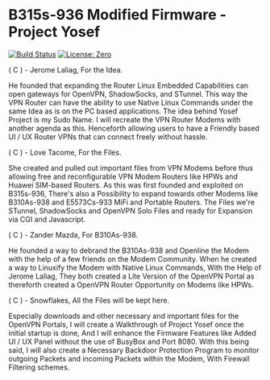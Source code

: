 # B315s-936 Modified Firmware - Project Yosef

[![Build Status](https://travis-ci.com/zeroflakes/projectname.svg?branch=master)](https://travis-ci.com/zeroflakes/yosef)
[![License: Zero](https://img.shields.io/badge/License-MIT-yellow.svg)](https://opensource.org/licenses/MIT)


( C ) - Jerome Laliag, For the Idea.

He founded that expanding the Router Linux Embedded Capabilities can open gateways for OpenVPN, ShadowSocks, and STunnel. This way the VPN Router can have the ability to use Native Linux Commands under the same Idea as is on the PC based applications. The idea behind Yosef Project is my Sudo Name. I will recreate the VPN Router Modems with another agenda as this. Henceforth allowing users to have a Friendly based UI / UX Router VPNs that can connect freely without hassle.

( C ) - Love Tacome, For the Files.

She created and pulled out important files from VPN Modems before thus allowing free and reconfigurable VPN Modem Routers like HPWs and Huawei SIM-based Routers. As this was first founded and exploited on B315s-936, There's also a Possibility to expand towards other Modems like B310As-938 and E5573Cs-933 MiFi and Portable Routers. The Files we're STunnel, ShadowSocks and OpenVPN Solo Files and ready for Expansion via CGI and Javascript.

( C ) - Zander Mazda, For B310As-938.

He founded a way to debrand the B310As-938 and Openline the Modem with the help of a few friends on the Modem Community. When he created a way to Linuxify the Modem with Native Linux Commands, With the Help of Jerome Laliag, They both created a Lite Version of the OpenVPN Portal as thereforth created a OpenVPN Router Opportunity on Modems like HPWs.

( C ) - Snowflakes, All the Files will be kept here.

Especially downloads and other necessary and important files for the OpenVPN Portals, I will create a Walkthrough of Project Yosef once the initial startup is done, And I will enhance the Firmware Features like Added UI / UX Panel without the use of BusyBox and Port 8080. With this being said, I will also create a Necessary Backdoor Protection Program to monitor outgoing Packets and incoming Packets within the Modem, With Firewall Filtering schemes.

